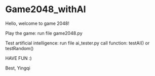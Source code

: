 # Game2048_withAI

Hello, welcome to game 2048!

Play the game:
run file game2048.py

Test artificial intelligence:
run file ai_tester.py
call function: testAI() or testRandom()

HAVE FUN :)

Best,
Yingqi
